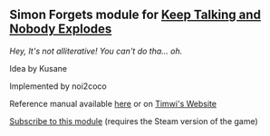 ## Simon Forgets module for [Keep Talking and Nobody Explodes](https://keeptalkinggame.com)
_Hey, It's not alliterative! You can't do tha... oh._

Idea by Kusane

Implemented by noi2coco

Reference manual available [here](https://noi2coco.github.io/ktaneSimonForgets/Manual/Simon%20Forgets.html) or on [Timwi's Website](https://ktane.timwi.de/HTML/Simon%20Forgets.html)

[Subscribe to this module](https://steamcommunity.com/sharedfiles/filedetails/?id=1952732783) (requires the Steam version of the game)
